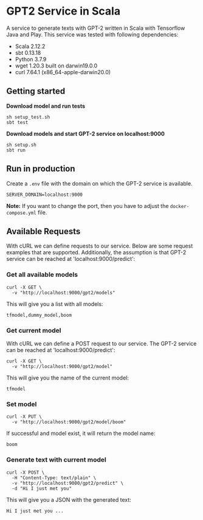 # GPT2 Service in Scala
A service to generate texts with GPT-2 written in Scala with Tensorflow Java and Play. This service was tested with following dependencies:

- Scala 2.12.2
- sbt 0.13.18
- Python 3.7.9
- wget  1.20.3 built on darwin19.0.0
- curl 7.64.1 (x86_64-apple-darwin20.0)

## Getting started

**Download model and run tests**
```
sh setup_test.sh
sbt test
```

**Download models and start GPT-2 service on localhost:9000**
```
sh setup.sh
sbt run
```

## Run in production
Create a `.env` file with the domain on which the GPT-2 service is available.
```
SERVER_DOMAIN=localhost:9000
```
**Note:** If you want to change the port, then you have to adjust the `docker-compose.yml` file.

## Available Requests
With cURL we can define requests to our service. Below are some request examples that are supported. Additionally, the assumption is that GPT-2 service can be reached at 'localhost:9000/predict':
### Get all available models

```
curl -X GET \
  -v "http://localhost:9000/gpt2/models"
```

This will give you a list with all models:

```
tfmodel,dummy_model,boom
```

### Get current model

With cURL we can define a POST request to our service. The GPT-2 service can be reached at 'localhost:9000/predict':

```
curl -X GET \
  -v "http://localhost:9000/gpt2/model"
```

This will give you the name of the current model:

```
tfmodel
```

### Set model

```
curl -X PUT \
  -v "http://localhost:9000/gpt2/model/boom"
```

If successful and model exist, it will return the model name:
```
boom
```

### Generate text with current model

```
curl -X POST \
  -H "Content-Type: text/plain" \
  -v "http://localhost:9000/gpt2/predict" \
  -d "Hi I just met you"
```

This will give you a JSON with the generated text:

```
Hi I just met you ...
```
